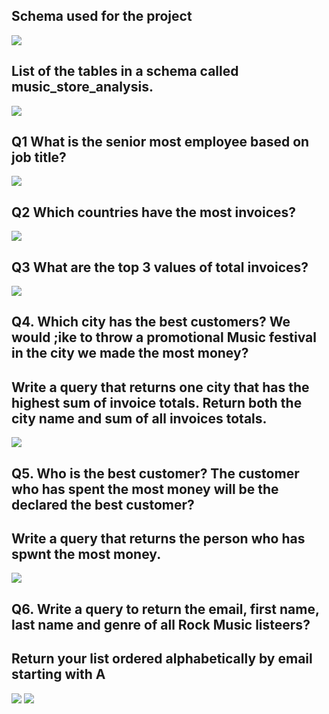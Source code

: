 ## Schema used for the project

<img src = "https://raw.githubusercontent.com/Dhavaltharkar/Music_Store_Analysis/main/Markdown/schema_diagram.png">

## List of the tables in a schema called music_store_analysis.

<img src = "https://raw.githubusercontent.com/Dhavaltharkar/Music_Store_Analysis/main/Markdown/1.png">

## Q1 What is the senior most employee based on job title?
<img src = "https://raw.githubusercontent.com/Dhavaltharkar/Music_Store_Analysis/main/Markdown/2.png">

## Q2 Which countries have the most invoices?
<img src = "https://raw.githubusercontent.com/Dhavaltharkar/Music_Store_Analysis/main/Markdown/3.png">

## Q3 What are the top 3 values of total invoices?
<img src = "https://raw.githubusercontent.com/Dhavaltharkar/Music_Store_Analysis/main/Markdown/4.png">

## Q4. Which city has the best customers? We would ;ike to throw a promotional Music festival in the city we made the most money? 
## Write a query that returns one city that has the highest sum of invoice totals. Return both the city name and sum of all invoices totals.
<img src = "https://raw.githubusercontent.com/Dhavaltharkar/Music_Store_Analysis/main/Markdown/5.png">

## Q5. Who is the best customer? The customer who has spent the most money will be the declared the best customer? 
## Write a query that returns the person who has spwnt the most money.

<img src = "https://raw.githubusercontent.com/Dhavaltharkar/Music_Store_Analysis/main/Markdown/6.png">

## Q6. Write a query to return the email, first name, last name  and genre of all Rock Music listeers? 
## Return your list ordered alphabetically by email starting with A

<img src = "https://raw.githubusercontent.com/Dhavaltharkar/Music_Store_Analysis/main/Markdown/7.png">

<img src = "https://raw.githubusercontent.com/Dhavaltharkar/Music_Store_Analysis/main/Markdown/7.png">
